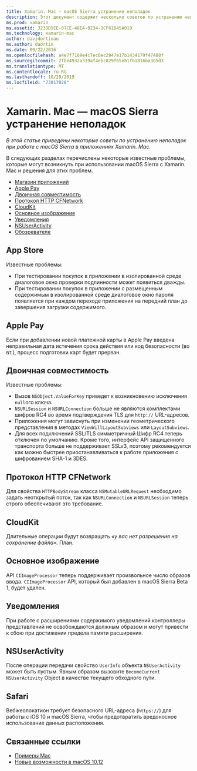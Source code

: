 ```yaml
---
title: Xamarin. Mac — macOS Sierra устранение неполадок
description: Этот документ содержит несколько советов по устранению неполадок при работе с macOS Sierra в приложениях Xamarin. Mac. Советы относятся к Mac App Store, Apple Pay, двоичной совместимости, CFNetwork, CloudKit и др.
ms.prod: xamarin
ms.assetid: 323DD5EE-87CE-48E4-B234-1CF61B45A019
ms.technology: xamarin-mac
author: davidortinau
ms.author: daortin
ms.date: 09/22/2016
ms.openlocfilehash: a4e7f7169e4c7ec0ec2947e17b1434179f47488f
ms.sourcegitcommit: 2fbe4932a319af4ebc829f65eb1fb1816ba305d3
ms.translationtype: MT
ms.contentlocale: ru-RU
ms.lasthandoff: 10/29/2019
ms.locfileid: "73017028"
---
```

# <a name="xamarinmac---macos-sierra-troubleshooting"></a>Xamarin. Mac — macOS Sierra устранение неполадок

_В этой статье приведены некоторые советы по устранению неполадок при работе с macOS Sierra в приложениях Xamarin. Mac._

В следующих разделах перечислены некоторые известные проблемы, которые могут возникнуть при использовании macOS Sierra с Xamarin. Mac и решения для этих проблем.

- [Магазин приложений](#App-Store)
- [Apple Pay](#Apple-Pay)
- [Двоичная совместимость](#Binary-Compatibility)
- [Протокол HTTP CFNetwork](#CFNetwork-HTTP-Protocol)
- [CloudKit](#CloudKit)
- [Основное изображение](#CoreImage)
- [Уведомления](#Notifications)
- [NSUserActivity](#NSUserActivity)
- [Обозревателе](#Safari)

<a name="App-Store" />

## <a name="app-store"></a>App Store

Известные проблемы:

- При тестировании покупок в приложении в изолированной среде диалоговое окно проверки подлинности может появиться дважды.
- При тестировании покупок в приложении с размещенным содержимым в изолированной среде диалоговое окно пароля появляется при каждом переходе приложения на передний план до завершения загрузки содержимого.

<a name="Apple-Pay" />

## <a name="apple-pay"></a>Apple Pay

Если при добавлении новой платежной карты в Apple Pay введена неправильная дата истечения срока действия или код безопасности (во вт.), процесс подготовки карт будет прерван.

<a name="Binary-Compatibility" />

## <a name="binary-compatibility"></a>Двоичная совместимость

Известные проблемы:

- Вызов `NSObject.ValueForKey` приведет к возникновению исключения `null`ого ключа.
- `NSURLSession` и `NSURLConnection` больше не являются комплектами шифров RC4 во время подтверждения TLS для `http://` URL-адресов.
- Приложения могут зависнуть при изменении геометрического представления в методах `ViewWillLayoutSubviews` или `LayoutSubviews`.
- Для всех подключений SSL/TLS симметричный Шифр RC4 теперь отключен по умолчанию. Кроме того, интерфейс API защищенного транспорта больше не поддерживает SSLv3, поэтому рекомендуется как можно быстрее приостанавливаться к работе приложения с шифрованием SHA-1 и 3DES.

<a name="CFNetwork-HTTP-Protocol" />

## <a name="cfnetwork-http-protocol"></a>Протокол HTTP CFNetwork

Для свойства `HTTPBodyStream` класса `NSMutableURLRequest` необходимо задать неоткрытый поток, так как `NSURLConnection` и `NSURLSession` теперь строго обеспечивают это требование.

<a name="CloudKit" />

## <a name="cloudkit"></a>CloudKit

Длительные операции будут возвращать _«у вас нет разрешения на сохранение файла»._ План.

<a name="CoreImage" />

## <a name="core-image"></a>Основное изображение

API `CIImageProcessor` теперь поддерживает произвольное число образов ввода. `CIImageProcessor` API, который был добавлен в macOS Sierra Beta 1, будет удален.

<a name="Notifications" />

## <a name="notifications"></a>Уведомления

При работе с расширениями содержимого уведомлений контроллеры представлений не освобождаются должным образом и могут привести к сбою при достижении предела памяти расширения.

<a name="NSUserActivity" />

## <a name="nsuseractivity"></a>NSUserActivity

После операции передачи свойство `UserInfo` объекта `NSUserActivity` может быть пустым. Явным образом вызовите `BecomeCurrent` `NSUserActivity` Object в качестве текущего обходного пути.

<a name="Safari" />

## <a name="safari"></a>Safari

Вебжеолокатион требует безопасного URL-адреса (`https://`) для работы с iOS 10 и macOS Sierra, чтобы предотвратить вредоносное использование данных расположения.

## <a name="related-links"></a>Связанные ссылки

- [Примеры Mac](https://docs.microsoft.com/samples/browse/?products=xamarin&term=Xamarin.Mac)
- [Новые возможности в macOS 10,12](https://developer.apple.com/library/prerelease/content/releasenotes/MacOSX/WhatsNewInOSX/Articles/OSXv10.html#//apple_ref/doc/uid/TP40017145-SW1)
